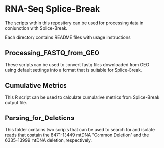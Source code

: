 # RNA-Seq Splice-Break
The scripts within this repository can be used for processing data in conjunction with Splice-Break.

Each directory contains README files with usage instructions.
## Processing_FASTQ_from_GEO
These scripts can be used to convert fastq files downloaded from GEO using default settings into a format that is suitable for Splice-Break.

## Cumulative Metrics
This R script can be used to calculate cumulative metrics from Splice-Break output file.

## Parsing_for_Deletions
This folder contains two scripts that can be used to search for and isolate reads that contain the 8471-13449 mtDNA "Common Deletion" and the 6335-13999 mtDNA deletion, respectively.

